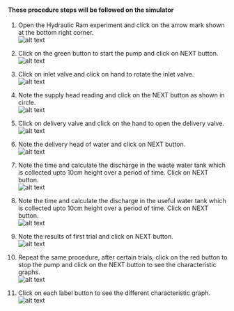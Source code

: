 #### These procedure steps will be followed on the simulator

1. Open the Hydraulic Ram experiment and click on the arrow mark shown at the bottom right corner.<br>
![alt text](images/HR_1.png)<br>

2. Click on the green button to start the pump and click on NEXT button.<br>
![alt text](images/HR_2.PNG)<br>

3. Click on inlet valve and click on hand to rotate the inlet valve.<br>
![alt text](images/HR_3.PNG)<br>

4. Note the supply head reading and click on the NEXT button as shown in circle.<br>
![alt text](images/HR_4.png)<br>

5. Click on delivery valve and click on the hand to open the delivery valve.<br>
![alt text](images/HR_5.png)<br>

6. Note the delivery head of water and click on NEXT button.<br>
![alt text](images/HR_6.PNG)<br>

7. Note the time and calculate the discharge in the waste water tank which is collected upto 10cm height over a period of time. Click on NEXT button.<br>
![alt text](images/HR_7.PNG)<br>

8. Note the time and calculate the discharge in the useful water tank which is collected upto 10cm height over a period of time. Click on NEXT button.<br>
![alt text](images/HR_8.PNG)<br>

9. Note the results of first trial and click on NEXT button.<br>
![alt text](images/HR_9.PNG)<br>

10. Repeat the same procedure, after certain trials, click on the red button to stop the pump and click on the NEXT button to see the characteristic graphs.<br>
![alt text](images/HR_10.PNG)<br>

11. Click on each label button to see the different characteristic graph.<br>
![alt text](images/HR_11.PNG)<br>

